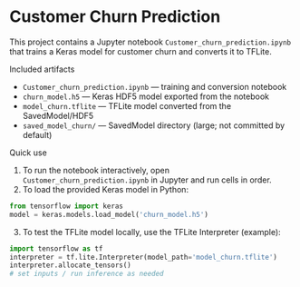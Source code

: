 # Customer Churn Prediction

This project contains a Jupyter notebook `Customer_churn_prediction.ipynb` that trains a Keras model for customer churn and converts it to TFLite.

Included artifacts

- `Customer_churn_prediction.ipynb` — training and conversion notebook
- `churn_model.h5` — Keras HDF5 model exported from the notebook
- `model_churn.tflite` — TFLite model converted from the SavedModel/HDF5
- `saved_model_churn/` — SavedModel directory (large; not committed by default)

Quick use

1. To run the notebook interactively, open `Customer_churn_prediction.ipynb` in Jupyter and run cells in order.
2. To load the provided Keras model in Python:

```python
from tensorflow import keras
model = keras.models.load_model('churn_model.h5')
```

3. To test the TFLite model locally, use the TFLite Interpreter (example):

```python
import tensorflow as tf
interpreter = tf.lite.Interpreter(model_path='model_churn.tflite')
interpreter.allocate_tensors()
# set inputs / run inference as needed
```




